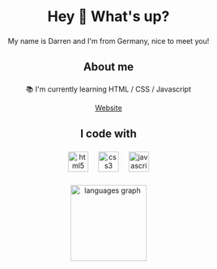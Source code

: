<h1 align="center">Hey 👋 What's up?</h1>

###

<p align="center">My name is Darren and I'm from Germany, nice to meet you!

###

<h2 align="center">About me</h2>

###

<p align="center">📚 I'm currently learning HTML / CSS / Javascript</p>
 <div style="text-align: center;">
    <a href="https://xdarren1979.github.io/Website-Demo/" target="_blank">Website</a>
</div>

###

<h2 align="center">I code with</h2>

###

<div align="center">
  <img src="https://cdn.jsdelivr.net/gh/devicons/devicon/icons/html5/html5-original.svg" height="40" alt="html5 logo"  />
  <img width="12" />
  <img src="https://cdn.jsdelivr.net/gh/devicons/devicon/icons/css3/css3-original.svg" height="40" alt="css3 logo"  />
  <img width="12" />
  <img src="https://cdn.jsdelivr.net/gh/devicons/devicon/icons/javascript/javascript-original.svg" height="40" alt="javascript logo"  />
</div>

###

<div align="center">
  <img src="https://github-readme-stats.vercel.app/api/top-langs?username=xDarren1979&locale=en&hide_title=false&layout=compact&card_width=320&langs_count=10&theme=dark&hide_border=true&order=2" height="150" alt="languages graph"  />
</div>

###
